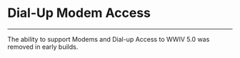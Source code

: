# Dial-Up Modem Access
***

The ability to support Modems and Dial-up Access to WWIV 5.0 was removed in early builds.
